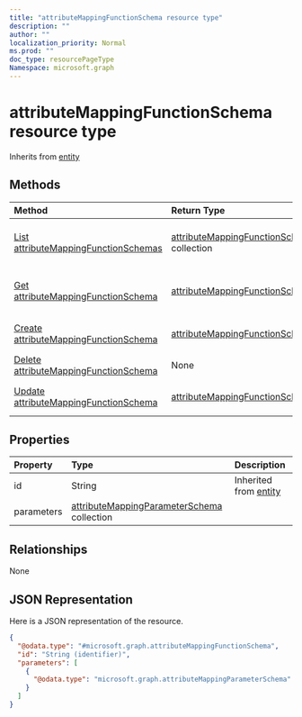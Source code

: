 ```yaml
---
title: "attributeMappingFunctionSchema resource type"
description: ""
author: ""
localization_priority: Normal
ms.prod: ""
doc_type: resourcePageType
Namespace: microsoft.graph
---
```



# attributeMappingFunctionSchema resource type




Inherits from [entity](../resources/entity.md)

## Methods
|Method|Return Type|Description|
|:---|:---|:---|
|[List attributeMappingFunctionSchemas](../api/attributemappingfunctionschema-list.md)|[attributeMappingFunctionSchema](../resources/attributeMappingFunctionSchema.md) collection|List properties and relationships of the [attributeMappingFunctionSchema](../resources/attributemappingfunctionschema.md) objects.|
|[Get attributeMappingFunctionSchema](../api/attributemappingfunctionschema-get.md)|[attributeMappingFunctionSchema](../resources/attributeMappingFunctionSchema.md)|Read properties and relationships of the [attributeMappingFunctionSchema](../resources/attributemappingfunctionschema.md) object.|
|[Create attributeMappingFunctionSchema](../api/attributemappingfunctionschema-post-functions.md)|[attributeMappingFunctionSchema](../resources/attributeMappingFunctionSchema.md)|Create a new [attributeMappingFunctionSchema](../resources/attributemappingfunctionschema.md) object.|
|[Delete attributeMappingFunctionSchema](../api/attributemappingfunctionschema-delete.md)|None|Deletes a [attributeMappingFunctionSchema](../resources/attributemappingfunctionschema.md).|
|[Update attributeMappingFunctionSchema](../api/attributemappingfunctionschema-update.md)|[attributeMappingFunctionSchema](../resources/attributeMappingFunctionSchema.md)|Update the properties of a [attributeMappingFunctionSchema](../resources/attributemappingfunctionschema.md) object.|

## Properties
|Property|Type|Description|
|:---|:---|:---|
|id|String| Inherited from [entity](../resources/entity.md)|
|parameters|[attributeMappingParameterSchema](../resources/attributeMappingParameterSchema.md) collection||

## Relationships
None

## JSON Representation
Here is a JSON representation of the resource.
<!-- {
  "blockType": "resource",
  "keyProperty": "id",
  "@odata.type": "microsoft.graph.attributeMappingFunctionSchema",
  "baseType": "microsoft.graph.entity",
  "openType": false
}
-->
``` json
{
  "@odata.type": "#microsoft.graph.attributeMappingFunctionSchema",
  "id": "String (identifier)",
  "parameters": [
    {
      "@odata.type": "microsoft.graph.attributeMappingParameterSchema"
    }
  ]
}
```

